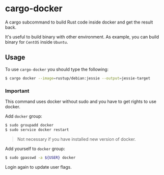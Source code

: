 # cargo-docker

A cargo subcommand to build Rust code inside docker and get the result back.

It's useful to build binary with other environment. As example, you can build binary for `CentOS` inside `Ubuntu`.

## Usage

To use `cargo-docker` you should type the following:

```sh
$ cargo docker --image=rustup/debian:jessie --output=jessie-target
```

### Important

This command uses docker without sudo and you have to get rights to use docker.

Add `docker` group:

```sh
$ sudo groupadd docker
$ sudo service docker restart
```

> Not necessary if you have installed new version of docker.

Add yourself to `docker` group:

```sh
$ sudo gpasswd -a ${USER} docker
```

Login again to update user flags.

